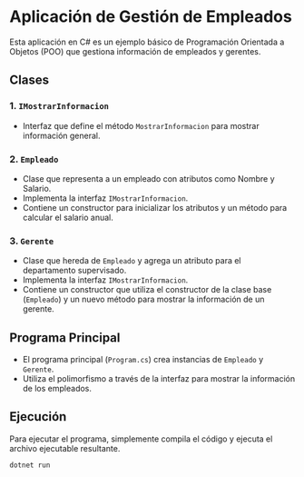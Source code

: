 # Aplicación de Gestión de Empleados

Esta aplicación en C# es un ejemplo básico de Programación Orientada a Objetos (POO) que gestiona información de empleados y gerentes.

## Clases

### 1. `IMostrarInformacion`

- Interfaz que define el método `MostrarInformacion` para mostrar información general.

### 2. `Empleado`

- Clase que representa a un empleado con atributos como Nombre y Salario.
- Implementa la interfaz `IMostrarInformacion`.
- Contiene un constructor para inicializar los atributos y un método para calcular el salario anual.

### 3. `Gerente`

- Clase que hereda de `Empleado` y agrega un atributo para el departamento supervisado.
- Implementa la interfaz `IMostrarInformacion`.
- Contiene un constructor que utiliza el constructor de la clase base (`Empleado`) y un nuevo método para mostrar la información de un gerente.

## Programa Principal

- El programa principal (`Program.cs`) crea instancias de `Empleado` y `Gerente`.
- Utiliza el polimorfismo a través de la interfaz para mostrar la información de los empleados.

## Ejecución

Para ejecutar el programa, simplemente compila el código y ejecuta el archivo ejecutable resultante.

```bash
dotnet run

